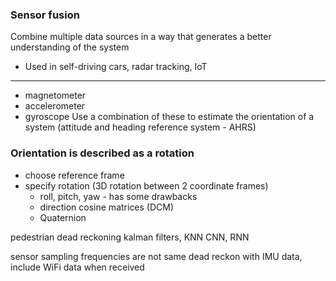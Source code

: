 ### Sensor fusion
Combine multiple data sources in a way that generates a better understanding of the system
* Used in self-driving cars, radar tracking, IoT
 
---

* magnetometer
* accelerometer
* gyroscope
Use a combination of these to estimate the orientation of a system (attitude and heading reference system - AHRS)

### Orientation is described as a rotation
* choose reference frame
* specify rotation (3D rotation between 2 coordinate frames)
  * roll, pitch, yaw - has some drawbacks
  * direction cosine matrices (DCM)
  * Quaternion


pedestrian dead reckoning
kalman filters, KNN
CNN, RNN

sensor sampling frequencies are not same
dead reckon with IMU data, include WiFi data when received
